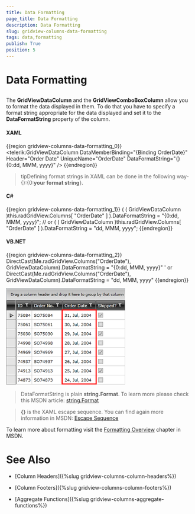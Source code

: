 ```yaml
---
title: Data Formatting
page_title: Data Formatting
description: Data Formatting
slug: gridview-columns-data-formatting
tags: data,formatting
publish: True
position: 5
---
```


# Data Formatting



## 

The __GridViewDataColumn__ and the __GridViewComboBoxColumn__ allow you to format the data displayed in them. To do that you have to specify a format string appropriate for the data displayed and set it to the __DataFormatString__ property of the column.

#### __XAML__

{{region gridview-columns-data-formatting_0}}
	<telerik:GridViewDataColumn DataMemberBinding="{Binding OrderDate}"
	                                Header="Order Date"
	                                UniqueName="OrderDate"
	                                DataFormatString="{} {0:dd, MMM, yyyy}" />
	{{endregion}}



>tipDefining format strings in XAML can be done in the following way- {}:{0:__your format string__}.

#### __C#__

{{region gridview-columns-data-formatting_1}}
	( ( GridViewDataColumn )this.radGridView.Columns[ "OrderDate" ] ).DataFormatString = "{0:dd, MMM, yyyy}";
	    // or
	( ( GridViewDataColumn )this.radGridView.Columns[ "OrderDate" ] ).DataFormatString = "dd, MMM, yyyy";
	{{endregion}}



#### __VB.NET__

{{region gridview-columns-data-formatting_2}}
	DirectCast(Me.radGridView.Columns("OrderDate"), GridViewDataColumn).DataFormatString = "{0:dd, MMM, yyyy}"
	    ' or
	DirectCast(Me.radGridView.Columns("OrderDate"), GridViewDataColumn).DataFormatString = "dd, MMM, yyyy"
	{{endregion}}



![](images/RadGridView_DataFormatting_1.png)

>DataFormatString is plain __string.Format__. To learn more please check this MSDN article:
            [string.Format](
                http://msdn.microsoft.com/en-us/library/system.string.format.aspx
              )

>__{}__ is the XAML escape sequence. You can find again more information in MSDN:
            [Escape Sequence](
                http://msdn.microsoft.com/en-us/library/ms744986.aspx
              )

To learn more about formatting visit the [Formatting Overview](http://msdn.microsoft.com/en-us/library/26etazsy.aspx) chapter in MSDN.

# See Also

 * [Column Headers]({%slug gridview-columns-column-headers%})

 * [Column Footers]({%slug gridview-columns-column-footers%})

 * [Aggregate Functions]({%slug gridview-columns-aggregate-functions%})
